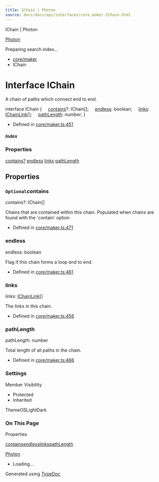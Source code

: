 ```yaml
---
title: IChain | Photon
source: docs/docs/api/interfaces/core_maker.IChain.html
---
```


IChain | Photon

[Photon](../index.html)




Preparing search index...

* [core/maker](../modules/core_maker.html)
* IChain

# Interface IChain

A chain of paths which connect end to end.

interface IChain {
    [contains](#contains)?: IChain[];
    [endless](#endless): boolean;
    [links](#links): [IChainLink](core_maker.IChainLink.html)[];
    [pathLength](#pathlength): number;
}

* Defined in [core/maker.ts:451](https://github.com/mwhite454/photon/blob/main/packages/photon/src/core/maker.ts#L451)

##### Index

### Properties

[contains?](#contains)
[endless](#endless)
[links](#links)
[pathLength](#pathlength)

## Properties

### `Optional`contains

contains?: IChain[]

Chains that are contained within this chain. Populated when chains are found with the 'contain' option

* Defined in [core/maker.ts:471](https://github.com/mwhite454/photon/blob/main/packages/photon/src/core/maker.ts#L471)

### endless

endless: boolean

Flag if this chain forms a loop end to end.

* Defined in [core/maker.ts:461](https://github.com/mwhite454/photon/blob/main/packages/photon/src/core/maker.ts#L461)

### links

links: [IChainLink](core_maker.IChainLink.html)[]

The links in this chain.

* Defined in [core/maker.ts:456](https://github.com/mwhite454/photon/blob/main/packages/photon/src/core/maker.ts#L456)

### pathLength

pathLength: number

Total length of all paths in the chain.

* Defined in [core/maker.ts:466](https://github.com/mwhite454/photon/blob/main/packages/photon/src/core/maker.ts#L466)

### Settings

Member Visibility

* Protected
* Inherited

ThemeOSLightDark

### On This Page

Properties

[contains](#contains)[endless](#endless)[links](#links)[pathLength](#pathlength)

[Photon](../index.html)

* Loading...

Generated using [TypeDoc](https://typedoc.org/)
